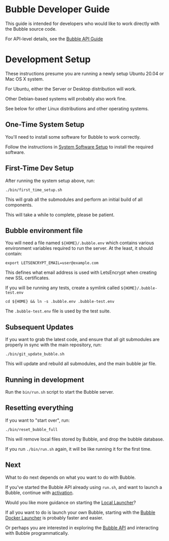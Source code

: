 Bubble Developer Guide
======================
This guide is intended for developers who would like to work directly with the Bubble source code.

For API-level details, see the [Bubble API Guide](https://github.com/getbubblenow/bubble-docs/blob/master/api/README.md)

# Development Setup
These instructions presume you are running a newly setup Ubuntu 20.04 or Mac OS X system.

For Ubuntu, either the Server or Desktop distribution will work.

Other Debian-based systems will probably also work fine.

See below for other Linux distributions and other operating systems.

## One-Time System Setup
You'll need to install some software for Bubble to work correctly.

Follow the instructions in [System Software Setup](system-software.md) to install the required software. 

## First-Time Dev Setup
After running the system setup above, run:
```shell script
./bin/first_time_setup.sh
```

This will grab all the submodules and perform an initial build of all components.

This will take a while to complete, please be patient.

## Bubble environment file
You will need a file named `${HOME}/.bubble.env` which contains various environment variables
required to run the server. At the least, it should contain:
```shell script
export LETSENCRYPT_EMAIL=user@example.com
```

This defines what email address is used with LetsEncrypt when creating new SSL certificates.

If you will be running any tests, create a symlink called `${HOME}/.bubble-test.env`

```shell script
cd ${HOME} && ln -s .bubble.env .bubble-test.env
```

The `.bubble-test.env` file is used by the test suite.

## Subsequent Updates
If you want to grab the latest code, and ensure that all git submodules are properly in sync with the main repository, run:
```shell script
./bin/git_update_bubble.sh
```

This will update and rebuild all submodules, and the main bubble jar file.

## Running in development
Run the `bin/run.sh` script to start the Bubble server.

## Resetting everything
If you want to "start over", run:
```shell script
./bin/reset_bubble_full
```

This will remove local files stored by Bubble, and drop the bubble database.

If you run `./bin/run.sh` again, it will be like running it for the first time.

## Next
What to do next depends on what you want to do with Bubble.

If you've started the Bubble API already using `run.sh`, and want to launch a Bubble,
continue with [activation](activation.md).

Would you like more guidance on starting the [Local Launcher](local-launcher.md)?

If all you want to do is launch your own Bubble, starting with
the [Bubble Docker Launcher](docker-launcher.md) is probably faster and easier.

Or perhaps you are interested in exploring the
[Bubble API](https://github.com/getbubblenow/bubble-docs/blob/master/api/README.md) and
interacting with Bubble programmatically.
